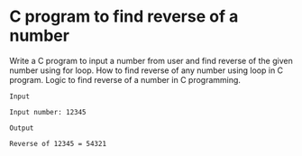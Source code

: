 # C program to find reverse of a number
Write a C program to input a number from user and find reverse of the given number using for loop. How to find reverse of any number using loop in C program. Logic to find reverse of a number in C programming.

```
Input

Input number: 12345

Output

Reverse of 12345 = 54321
```

